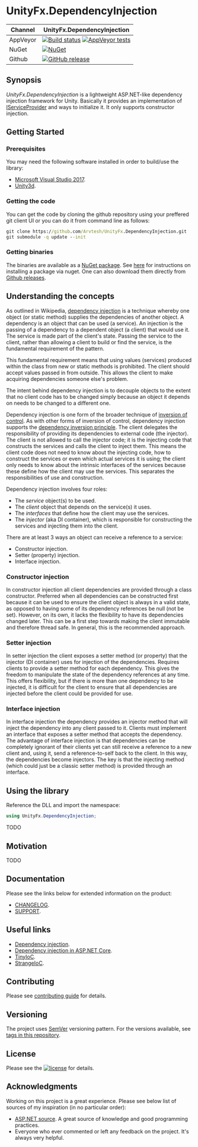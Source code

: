 # UnityFx.DependencyInjection

Channel  | UnityFx.DependencyInjection |
---------|---------------|
AppVeyor | [![Build status](https://ci.appveyor.com/api/projects/status/hfmq9vow53al7tpd/branch/master?svg=true)](https://ci.appveyor.com/project/Arvtesh/unityfx-dependencyinjection/branch/master) [![AppVeyor tests](https://img.shields.io/appveyor/tests/Arvtesh/unityFx-dependencyinjection.svg)](https://ci.appveyor.com/project/Arvtesh/unityfx-dependencyinjection/build/tests)
NuGet | [![NuGet](https://img.shields.io/nuget/v/UnityFx.DependencyInjection.svg)](https://www.nuget.org/packages/UnityFx.DependencyInjection)
Github | [![GitHub release](https://img.shields.io/github/release/Arvtesh/UnityFx.DependencyInjection.svg?logo=github)](https://github.com/Arvtesh/UnityFx.DependencyInjection/releases)

## Synopsis

*UnityFx.DependencyInjection* is a lightweight ASP.NET-like dependency injection framework for Unity. Basically it provides an implementation of [IServiceProvider](https://docs.microsoft.com/en-us/dotnet/api/system.iserviceprovider) and ways to initialize it. It only supports constructor injection.

## Getting Started
### Prerequisites
You may need the following software installed in order to build/use the library:
- [Microsoft Visual Studio 2017](https://www.visualstudio.com/vs/community/).
- [Unity3d](https://store.unity.com/).

### Getting the code
You can get the code by cloning the github repository using your preffered git client UI or you can do it from command line as follows:
```cmd
git clone https://github.com/Arvtesh/UnityFx.DependencyInjection.git
git submodule -q update --init
```
### Getting binaries
The binaries are available as a [NuGet package](https://www.nuget.org/packages/UnityFx.DependencyInjection). See [here](http://docs.nuget.org/docs/start-here/using-the-package-manager-console) for instructions on installing a package via nuget. One can also download them directly from [Github releases](https://github.com/Arvtesh/UnityFx.DependencyInjection/releases).

## Understanding the concepts
As outlined in Wikipedia, [dependency injection](https://en.wikipedia.org/wiki/Dependency_injection) is a technique whereby one object (or static method) supplies the dependencies of another object. A dependency is an object that can be used (a service). An injection is the passing of a dependency to a dependent object (a client) that would use it. The service is made part of the client's state. Passing the service to the client, rather than allowing a client to build or find the service, is the fundamental requirement of the pattern.

This fundamental requirement means that using values (services) produced within the class from new or static methods is prohibited. The client should accept values passed in from outside. This allows the client to make acquiring dependencies someone else's problem.

The intent behind dependency injection is to decouple objects to the extent that no client code has to be changed simply because an object it depends on needs to be changed to a different one.

Dependency injection is one form of the broader technique of [inversion of control](https://en.wikipedia.org/wiki/Inversion_of_control). As with other forms of inversion of control, dependency injection supports the [dependency inversion principle](https://en.wikipedia.org/wiki/Dependency_inversion_principle). The client delegates the responsibility of providing its dependencies to external code (the injector). The client is not allowed to call the injector code; it is the injecting code that constructs the services and calls the client to inject them. This means the client code does not need to know about the injecting code, how to construct the services or even which actual services it is using; the client only needs to know about the intrinsic interfaces of the services because these define how the client may use the services. This separates the responsibilities of use and construction. 

Dependency injection involves four roles:
* The *service* object(s) to be used.
* The *client* object that depends on the service(s) it uses.
* The *interfaces* that define how the client may use the services.
* The *injector* (aka DI container), which is responsible for constructing the services and injecting them into the client.

There are at least 3 ways an object can receive a reference to a service:
* Constructor injection.
* Setter (property) injection.
* Interface injection.

### Constructor injection
In constructor injection all client dependencies are provided through a class constructor. Preferred when all dependencies can be constructed first because it can be used to ensure the client object is always in a valid state, as opposed to having some of its dependency references be null (not be set). However, on its own, it lacks the flexibility to have its dependencies changed later. This can be a first step towards making the client immutable and therefore thread safe. In general, this is the recommended approach.

### Setter injection
In setter injection the client exposes a setter method (or property) that the injector (DI container) uses for injection of the dependencies. Requires clients to provide a setter method for each dependency. This gives the freedom to manipulate the state of the dependency references at any time. This offers flexibility, but if there is more than one dependency to be injected, it is difficult for the client to ensure that all dependencies are injected before the client could be provided for use.

### Interface injection
In interface injection the dependency provides an injector method that will inject the dependency into any client passed to it. Clients must implement an interface that exposes a setter method that accepts the dependency. The advantage of interface injection is that dependencies can be completely ignorant of their clients yet can still receive a reference to a new client and, using it, send a reference-to-self back to the client. In this way, the dependencies become injectors. The key is that the injecting method (which could just be a classic setter method) is provided through an interface.

## Using the library
Reference the DLL and import the namespace:
```csharp
using UnityFx.DependencyInjection;
```
TODO

## Motivation
TODO

## Documentation
Please see the links below for extended information on the product:
- [CHANGELOG](CHANGELOG.md).
- [SUPPORT](.github/SUPPORT.md).

## Useful links
- [Dependency injection](https://en.wikipedia.org/wiki/Dependency_injection).
- [Dependency injection in ASP.NET Core](https://docs.microsoft.com/en-us/aspnet/core/fundamentals/dependency-injection).
- [TinyIoC](https://github.com/grumpydev/TinyIoC).
- [StrangeIoC](https://github.com/strangeioc/strangeioc).

## Contributing
Please see [contributing guide](.github/CONTRIBUTING.md) for details.

## Versioning
The project uses [SemVer](https://semver.org/) versioning pattern. For the versions available, see [tags in this repository](https://github.com/Arvtesh/UnityFx.DependencyInjection/tags).

## License
Please see the [![license](https://img.shields.io/github/license/Arvtesh/UnityFx.DependencyInjection.svg)](LICENSE.md) for details.

## Acknowledgments
Working on this project is a great experience. Please see below list of sources of my inspiration (in no particular order):
* [ASP.NET source](https://github.com/aspnet/DependencyInjection). A great source of knowledge and good programming practices.
* Everyone who ever commented or left any feedback on the project. It's always very helpful.
